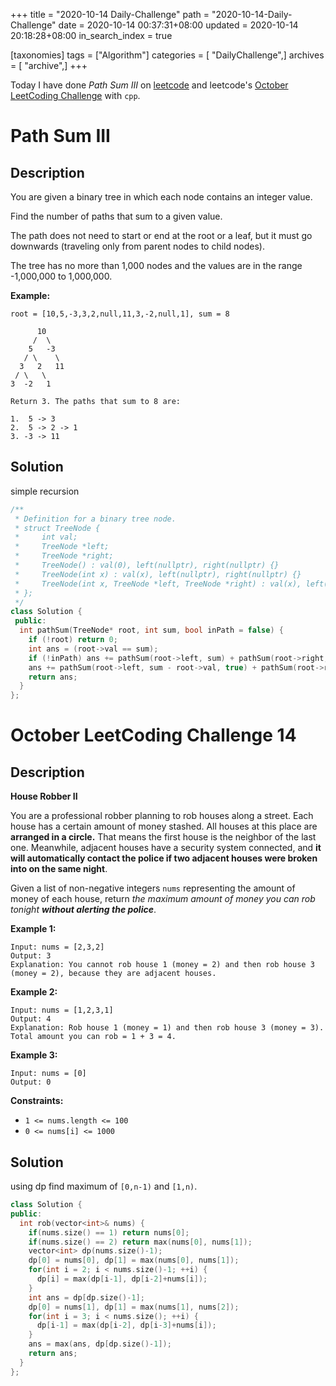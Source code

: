 +++
title = "2020-10-14 Daily-Challenge"
path = "2020-10-14-Daily-Challenge"
date = 2020-10-14 00:37:31+08:00
updated = 2020-10-14 20:18:28+08:00
in_search_index = true

[taxonomies]
tags = ["Algorithm"]
categories = [ "DailyChallenge",]
archives = [ "archive",]
+++

Today I have done *Path Sum III* on [leetcode](https://leetcode.com/problems/path-sum-iii/) and leetcode's [October LeetCoding Challenge](https://leetcode.com/explore/challenge/card/october-leetcoding-challenge/560/week-2-october-8th-october-14th/3494/) with `cpp`.

<!-- more -->

# Path Sum III

## Description

You are given a binary tree in which each node contains an integer value.

Find the number of paths that sum to a given value.

The path does not need to start or end at the root or a leaf, but it must go downwards (traveling only from parent nodes to child nodes).

The tree has no more than 1,000 nodes and the values are in the range -1,000,000 to 1,000,000.

**Example:**

```
root = [10,5,-3,3,2,null,11,3,-2,null,1], sum = 8

      10
     /  \
    5   -3
   / \    \
  3   2   11
 / \   \
3  -2   1

Return 3. The paths that sum to 8 are:

1.  5 -> 3
2.  5 -> 2 -> 1
3. -3 -> 11
```

## Solution

simple recursion

``` cpp
/**
 * Definition for a binary tree node.
 * struct TreeNode {
 *     int val;
 *     TreeNode *left;
 *     TreeNode *right;
 *     TreeNode() : val(0), left(nullptr), right(nullptr) {}
 *     TreeNode(int x) : val(x), left(nullptr), right(nullptr) {}
 *     TreeNode(int x, TreeNode *left, TreeNode *right) : val(x), left(left), right(right) {}
 * };
 */
class Solution {
 public:
  int pathSum(TreeNode* root, int sum, bool inPath = false) {
    if (!root) return 0;
    int ans = (root->val == sum);
    if (!inPath) ans += pathSum(root->left, sum) + pathSum(root->right, sum);
    ans += pathSum(root->left, sum - root->val, true) + pathSum(root->right, sum - root->val, true);
    return ans;
  }
};
```

# October LeetCoding Challenge 14

## Description

**House Robber II**

You are a professional robber planning to rob houses along a street. Each house has a certain amount of money stashed. All houses at this place are **arranged in a circle.** That means the first house is the neighbor of the last one. Meanwhile, adjacent houses have a security system connected, and **it will automatically contact the police if two adjacent houses were broken into on the same night**.

Given a list of non-negative integers `nums` representing the amount of money of each house, return *the maximum amount of money you can rob tonight **without alerting the police***.

**Example 1:**

```
Input: nums = [2,3,2]
Output: 3
Explanation: You cannot rob house 1 (money = 2) and then rob house 3 (money = 2), because they are adjacent houses.
```

**Example 2:**

```
Input: nums = [1,2,3,1]
Output: 4
Explanation: Rob house 1 (money = 1) and then rob house 3 (money = 3).
Total amount you can rob = 1 + 3 = 4.
```

**Example 3:**

```
Input: nums = [0]
Output: 0
```

**Constraints:**

- `1 <= nums.length <= 100`
- `0 <= nums[i] <= 1000`

## Solution

using dp find maximum of `[0,n-1)` and `[1,n)`.

``` cpp
class Solution {
public:
  int rob(vector<int>& nums) {
    if(nums.size() == 1) return nums[0];
    if(nums.size() == 2) return max(nums[0], nums[1]);
    vector<int> dp(nums.size()-1);
    dp[0] = nums[0], dp[1] = max(nums[0], nums[1]);
    for(int i = 2; i < nums.size()-1; ++i) {
      dp[i] = max(dp[i-1], dp[i-2]+nums[i]);
    }
    int ans = dp[dp.size()-1];
    dp[0] = nums[1], dp[1] = max(nums[1], nums[2]);
    for(int i = 3; i < nums.size(); ++i) {
      dp[i-1] = max(dp[i-2], dp[i-3]+nums[i]);
    }
    ans = max(ans, dp[dp.size()-1]);
    return ans;
  }
};
```